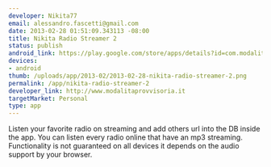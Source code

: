 ```yaml
--- 
developer: Nikita77
email: alessandro.fascetti@gmail.com
date: 2013-02-28 01:51:09.343113 -08:00
title: Nikita Radio Streamer 2
status: publish
android_link: https://play.google.com/store/apps/details?id=com.modalitaprovvisoria.nikitaradiostreamer2&feature=more_from_developer#?t=W251bGwsMSwxLDEwMiwiY29tLm1v
devices: 
- android
thumb: /uploads/app/2013-02/2013-02-28-nikita-radio-streamer-2.png
permalink: /app/nikita-radio-streamer-2
developer_link: http://www.modalitaprovvisoria.it
targetMarket: Personal
type: app
---
```



Listen your favorite radio on streaming and add others url into the DB inside the app.
You can listen every radio online that have an mp3 streaming.
Functionality is not guaranteed on all devices it depends on the audio support by your browser.
